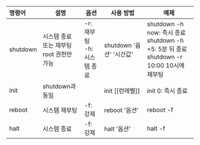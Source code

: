 | 명령어 | 설명 | 옵션 | 사용 방법 | 예제 |
| :--- | ---- | ---- | ---- | ---- |
| shutdown | 시스템 종료 또는 재부팅<br>root 권한만 가능 | -r: 재부팅<br>-h: 시스템 종료 | shutdown '옵션' '시간값' | shutdown -h now: 즉시 종료<br>shutdown -h +5: 5분 뒤 종료<br>shutdown -r 10:00 10시에 재부팅 |
| init | shutdown과 동일 |  | init [[런레벨]] | init 0: 즉시 종료 |
| reboot | 시스템 재부팅 | -f: 강제 | reboot '옵션' | reboot -f |
| halt | 시스템 종료 | -f: 강제 | halt '옵션' | halt -f |
